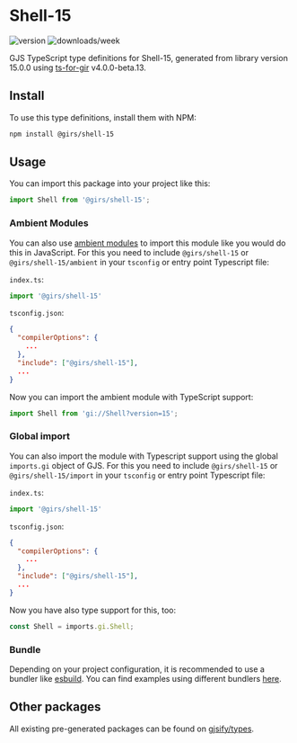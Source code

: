 
# Shell-15

![version](https://img.shields.io/npm/v/@girs/shell-15)
![downloads/week](https://img.shields.io/npm/dw/@girs/shell-15)


GJS TypeScript type definitions for Shell-15, generated from library version 15.0.0 using [ts-for-gir](https://github.com/gjsify/ts-for-gir) v4.0.0-beta.13.


## Install

To use this type definitions, install them with NPM:
```bash
npm install @girs/shell-15
```

## Usage

You can import this package into your project like this:
```ts
import Shell from '@girs/shell-15';
```

### Ambient Modules

You can also use [ambient modules](https://github.com/gjsify/ts-for-gir/tree/main/packages/cli#ambient-modules) to import this module like you would do this in JavaScript.
For this you need to include `@girs/shell-15` or `@girs/shell-15/ambient` in your `tsconfig` or entry point Typescript file:

`index.ts`:
```ts
import '@girs/shell-15'
```

`tsconfig.json`:
```json
{
  "compilerOptions": {
    ...
  },
  "include": ["@girs/shell-15"],
  ...
}
```

Now you can import the ambient module with TypeScript support: 

```ts
import Shell from 'gi://Shell?version=15';
```

### Global import

You can also import the module with Typescript support using the global `imports.gi` object of GJS.
For this you need to include `@girs/shell-15` or `@girs/shell-15/import` in your `tsconfig` or entry point Typescript file:

`index.ts`:
```ts
import '@girs/shell-15'
```

`tsconfig.json`:
```json
{
  "compilerOptions": {
    ...
  },
  "include": ["@girs/shell-15"],
  ...
}
```

Now you have also type support for this, too:

```ts
const Shell = imports.gi.Shell;
```

### Bundle

Depending on your project configuration, it is recommended to use a bundler like [esbuild](https://esbuild.github.io/). You can find examples using different bundlers [here](https://github.com/gjsify/ts-for-gir/tree/main/examples).

## Other packages

All existing pre-generated packages can be found on [gjsify/types](https://github.com/gjsify/types).

